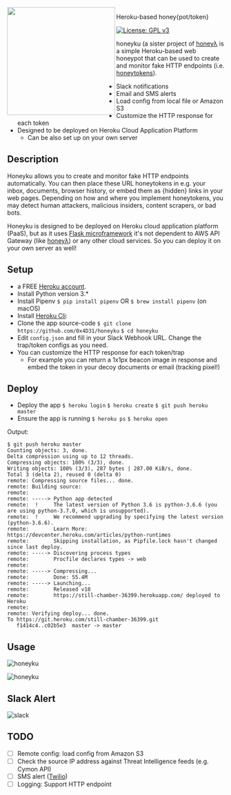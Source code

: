 <img align="left" src="https://github.com/0x4D31/honeyku/blob/master/docs/honeyku-sm.png" width="250px">

Heroku-based honey{pot/token}

[![License: GPL v3](https://img.shields.io/badge/License-GPL%20v3-blue.svg)](https://www.gnu.org/licenses/gpl-3.0)

honeyku (a sister project of [honeyλ](https://www.github.com/0x4D31/honeyLambda) is a simple Heroku-based web honeypot that can be used to create and monitor fake HTTP endpoints (i.e. [honeytokens](https://www.symantec.com/connect/articles/honeytokens-other-honeypot)). 
* Slack notifications
* Email and SMS alerts
* Load config from local file or Amazon S3
* Customize the HTTP response for each token
* Designed to be deployed on Heroku Cloud Application Platform
  * Can be also set up on your own server

## Description
Honeyku allows you to create and monitor fake HTTP endpoints automatically. You can then place these URL honeytokens in e.g. your inbox, documents, browser history, or embed them as {hidden} links in your web pages. Depending on how and where you implement honeytokens, you may detect human attackers, malicious insiders, content scrapers, or bad bots.

Honeyku is designed to be deployed on Heroku cloud application platform (PaaS), but as it uses [Flask microframework](http://flask.pocoo.org/) it's not dependent to AWS API Gateway (like [honeyλ](https://www.github.com/0x4D31/honeyLambda)) or any other cloud services. So you can deploy it on your own server as well!

## Setup
* a FREE [Heroku account](https://signup.heroku.com/signup/dc).
* Install Python version 3.*
* Install Pipenv
```$ pip install pipenv``` OR ```$ brew install pipenv``` (on macOS)
* Install [Heroku Cli](https://devcenter.heroku.com/articles/getting-started-with-python#set-up):
* Clone the app source-code
```$ git clone https://github.com/0x4D31/honeyku```
```$ cd honeyku```
* Edit `config.json` and fill in your Slack Webhook URL. Change the trap/token configs as you need.
* You can customize the HTTP response for each token/trap
  * For example you can return a 1x1px beacon image in response and embed the token in your decoy documents or email (tracking pixel!)

## Deploy
* Deploy the app
```$ heroku login```
```$ heroku create```
```$ git push heroku master```
* Ensure the app is running
```$ heroku ps```
```$ heroku open```


Output:

```
$ git push heroku master
Counting objects: 3, done.
Delta compression using up to 12 threads.
Compressing objects: 100% (3/3), done.
Writing objects: 100% (3/3), 287 bytes | 287.00 KiB/s, done.
Total 3 (delta 2), reused 0 (delta 0)
remote: Compressing source files... done.
remote: Building source:
remote: 
remote: -----> Python app detected
remote:  !     The latest version of Python 3.6 is python-3.6.6 (you are using python-3.7.0, which is unsupported).
remote:  !     We recommend upgrading by specifying the latest version (python-3.6.6).
remote:        Learn More: https://devcenter.heroku.com/articles/python-runtimes
remote:        Skipping installation, as Pipfile.lock hasn't changed since last deploy.
remote: -----> Discovering process types
remote:        Procfile declares types -> web
remote: 
remote: -----> Compressing...
remote:        Done: 55.4M
remote: -----> Launching...
remote:        Released v18
remote:        https://still-chamber-36399.herokuapp.com/ deployed to Heroku
remote: 
remote: Verifying deploy... done.
To https://git.heroku.com/still-chamber-36399.git
   f1414c4..c02b5e3  master -> master
```

## Usage
![honeyku](https://github.com/0x4D31/honeyku/blob/master/docs/example1.png)

![honeyku](https://github.com/0x4D31/honeyku/blob/master/docs/example2.png)

## Slack Alert
![slack](https://github.com/0x4D31/honeyku/blob/master/docs/slack-alert.png)

## TODO
- [ ] Remote config: load config from Amazon S3
- [ ] Check the source IP address against Threat Intelligence feeds (e.g. Cymon API)
- [ ] SMS alert ([Twilio](https://twilio.com))
- [ ] Logging: Support HTTP endpoint

